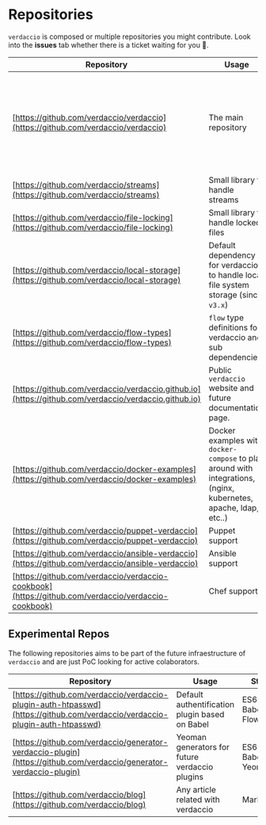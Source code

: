 # Repositories

`verdaccio` is composed or multiple repositories you might contribute. Look into the **issues** tab whether there is a ticket waiting for you 🤠.

Repository | Usage | Stack
--- | ---| ---| 
[https://github.com/verdaccio/verdaccio](https://github.com/verdaccio/verdaccio) | The main repository | Node, Express, async, React, Babel, ES6, Mocha, Markdown, HTML, Sass
[https://github.com/verdaccio/streams](https://github.com/verdaccio/streams) | Small library to handle streams | ES6, Babel, *Soon: Flow*
[https://github.com/verdaccio/file-locking](https://github.com/verdaccio/file-locking) | Small library to handle locked files | ES6, Babel, *Soon: Flow*
[https://github.com/verdaccio/local-storage](https://github.com/verdaccio/local-storage) | Default dependency for verdaccio to handle local file system storage (since `v3.x`) | ES6, Babel, Flow
[https://github.com/verdaccio/flow-types](https://github.com/verdaccio/flow-types) | `flow` type definitions for verdaccio and sub dependencies. | Flow, flow-typed
[https://github.com/verdaccio/verdaccio.github.io](https://github.com/verdaccio/verdaccio.github.io) | Public `verdaccio` website and future documentation page. | Markdown, HTML, Sass, Github Pages
[https://github.com/verdaccio/docker-examples](https://github.com/verdaccio/docker-examples) | Docker examples with `docker-compose` to play around with integrations, (nginx, kubernetes, apache, ldap, etc..) | Docker Compose, Docker
[https://github.com/verdaccio/puppet-verdaccio](https://github.com/verdaccio/puppet-verdaccio) | Puppet support | Puppet
[https://github.com/verdaccio/ansible-verdaccio](https://github.com/verdaccio/ansible-verdaccio) | Ansible support | Ansible
[https://github.com/verdaccio/verdaccio-cookbook](https://github.com/verdaccio/verdaccio-cookbook) | Chef support | Chef

## Experimental Repos

The following repositories aims to be part of the future infraestructure of `verdaccio` and are just PoC looking for active colaborators.

Repository | Usage | Stack
--- | ---| ---|
[https://github.com/verdaccio/verdaccio-plugin-auth-htpasswd](https://github.com/verdaccio/verdaccio-plugin-auth-htpasswd) | Default authentification plugin based on Babel  | ES6, Babel, Flow
[https://github.com/verdaccio/generator-verdaccio-plugin](https://github.com/verdaccio/generator-verdaccio-plugin) | Yeoman generators for future verdaccio plugins | ES6, Babel, Yeoman
[https://github.com/verdaccio/blog](https://github.com/verdaccio/blog) | Any article related with verdaccio | Markdown

